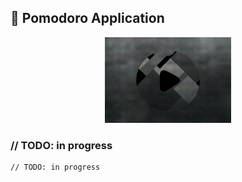 ## 📼 Pomodoro Application

<div width="100%" align="center">
    <img width="40%" src="/images/cover.png">
</div>

### // TODO: in progress

```bash
// TODO: in progress
```


